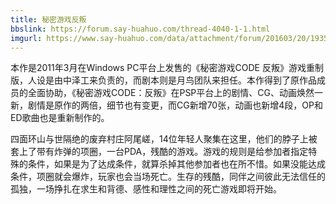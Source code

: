 ```yaml
---
title: 秘密游戏反叛
bbslink: https://forum.say-huahuo.com/thread-4040-1-1.html
imgurl: https://www.say-huahuo.com/data/attachment/forum/201603/20/193522qu43adezku6pvbpu.jpg
---
```


本作是2011年3月在Windows PC平台上发售的《秘密游戏CODE 反叛》游戏重制版，人设是由中泽工来负责的，而剧本则是月鸟团队来担任。本作得到了原作品成员的全面协助，《秘密游戏CODE：反叛》在PSP平台上的剧情、CG、动画焕然一新，剧情是原作的两倍，细节也有变更，而CG新增70张，动画也新增4段，OP和ED歌曲也是重新制作的。

四面环山与世隔绝的废弃村庄阿尾嵯，14位年轻人聚集在这里，他们的脖子上被套上了带有炸弹的项圈，一台PDA，残酷的游戏。游戏的规则是给参加者指定特殊的条件，如果是为了达成条件，就算杀掉其他参加者也在所不惜。如果没能达成条件，项圈就会爆炸，玩家也会当场死亡。生存的残酷，同伴之间彼此无法信任的孤独，一场挣扎在求生和背德、感性和理性之间的死亡游戏即将开始。<!--more-->
